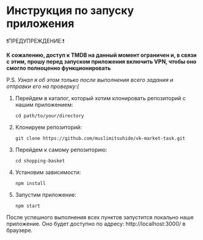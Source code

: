 # Инструкция по запуску приложения 

❗ПРЕДУПРЕЖДЕНИЕ:❗

**К сожалению, доступ к TMDB на данный момент ограничен и, в связи с этим, прошу перед запуском приложения включить VPN, чтобы оно смогло полноценно функционировать**

P.S.
*Узнал я об этом только после выполнения всего задания и отправки его на проверку:(*

1. Перейдем в каталог, который хотим клонировать репозиторий с нашим приложением: 

    ```cd path/to/your/directory```

2. Клонируем репозиторий:

    ```git clone https://github.com/muslimitsuhide/vk-market-task.git```

3. Перейдем к самому репозиторию:

    ```cd shopping-basket```

4. Установим зависимости:

    ```npm install```

5. Запустим приложение:

    ```npm start```

После успешного выполнения всех пунктов запустится локально наше приложение. Оно будет доступно по адресу: http://localhost:3000/ в браузере.